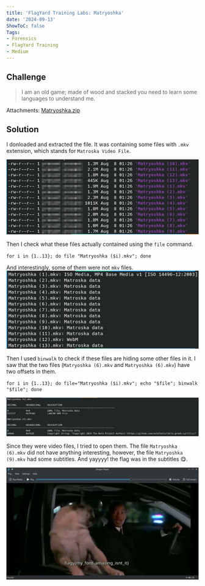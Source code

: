 ```yaml
---
title: 'FlagYard Training Labs: Matryoshka'
date: '2024-09-13'
ShowToC: false
Tags:
- Forensics
- FlagYard Training
- Medium
---
```


## Challenge
> I am an old game; made of wood and stacked you need to learn some languages to understand me.


Attachments: [Matryoshka.zip](Matryoshka.zip)

## Solution
I donloaded and extracted the file. It was containing some files with `.mkv` extension, which stands for `Matroska Video File`.

![unzipped files](images/list-files.png)

Then I check what these files actually contained using the `file` command.
```
for i in {1..13}; do file "Matryoshka ($i).mkv"; done
```
And interestingly, some of them were not `mkv` files.
![check file types](images/check-file-types.png)

Then I used `binwalk` to check if these files are hiding some other files in it. I saw that the two files (`Matryoshka (6).mkv` and `Matryoshka (6).mkv`) have two offsets in them. 

```
for i in {1..13}; do file="Matryoshka ($i).mkv"; echo "$file"; binwalk "$file"; done
```
![Binwalk all files](images/binwalk-matriyoshka.png)

Since they were video files, I tried to open them. The file `Matryoshka (6).mkv` did not have anything interesting, however, the file `Matryoshka (9).mkv` had some subtitles. And yayyyy! the flag was in the subtitles 😋.

![Flag in subtitles](images/flag-in-subtitles.png)
